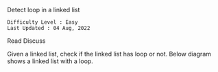Detect loop in a linked list

    Difficulty Level : Easy
    Last Updated : 04 Aug, 2022

Read
Discuss

Given a linked list, check if the linked list has loop or not. Below diagram shows a linked list with a loop. 

